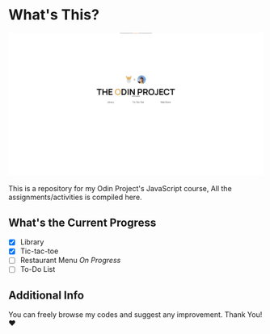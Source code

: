 # What's This?

![Menu of the Odin Project](/assets/README_ODINS.jpg)

This is a repository for my Odin Project's JavaScript course, All the assignments/activities is compiled here.

## What's the Current Progress

- [X] Library
- [X] Tic-tac-toe
- [ ] Restaurant Menu *On Progress*
- [ ] To-Do List

## Additional Info

You can freely browse my codes and suggest any improvement. Thank You! :heart:

